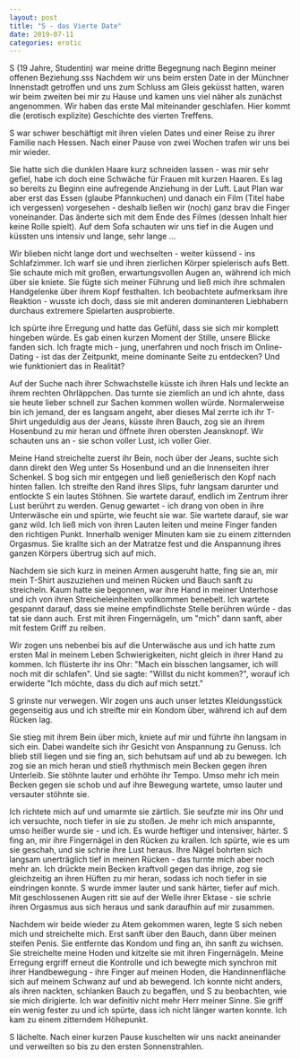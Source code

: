 ```yaml
---
layout: post
title: "S - das Vierte Date"
date: 2019-07-11
categories: erotic
---
```


S (19 Jahre, Studentin) war meine dritte Begegnung nach Beginn meiner offenen Beziehung.sss
Nachdem wir uns beim ersten Date in der Münchner Innenstadt getroffen und uns zum Schluss am Gleis geküsst hatten, waren wir beim zweiten bei mir zu Hause und kamen uns viel näher als zunächst angenommen. Wir haben das erste Mal miteinander geschlafen.
Hier kommt die (erotisch explizite) Geschichte des vierten Treffens.

<!--more-->

S war schwer beschäftigt mit ihren vielen Dates und einer Reise zu ihrer Familie nach Hessen. Nach einer Pause von zwei Wochen trafen wir uns bei mir wieder.

Sie hatte sich die dunklen Haare kurz schneiden lassen - was mir sehr gefiel, habe ich doch eine Schwäche für Frauen mit kurzen Haaren. Es lag so bereits zu Beginn eine aufregende Anziehung in der Luft.
Laut Plan war aber erst das Essen (glaube Pfannkuchen) und danach ein Film (Titel habe ich vergessen) vorgesehen - deshalb ließen wir (noch) ganz brav die Finger voneinander.
Das änderte sich mit dem Ende des Filmes (dessen Inhalt hier keine Rolle spielt).
Auf dem Sofa schauten wir uns tief in die Augen und küssten uns intensiv und lange, sehr lange ...

Wir blieben nicht lange dort und wechselten - weiter küssend - ins Schlafzimmer. Ich warf sie und ihren zierlichen Körper spielerisch aufs Bett. Sie schaute mich mit großen, erwartungsvollen Augen an, während ich mich über sie kniete.
Sie fügte sich meiner Führung und ließ mich ihre schmalen Handgelenke über ihrem Kopf festhalten. Ich beobachtete aufmerksam ihre Reaktion - wusste ich doch, dass sie mit anderen dominanteren Liebhabern durchaus extremere Spielarten ausprobierte.

Ich spürte ihre Erregung und hatte das Gefühl, dass sie sich mir komplett hingeben würde. Es gab einen kurzen Moment der Stille, unsere Blicke fanden sich. Ich fragte mich - jung, unerfahren und noch frisch im Online-Dating - ist das der Zeitpunkt, meine dominante Seite zu entdecken? Und wie funktioniert das in Realität?

Auf der Suche nach ihrer Schwachstelle küsste ich ihren Hals und leckte an ihrem rechten Ohrläppchen. Das turnte sie ziemlich an und ich ahnte, dass sie heute lieber schnell zur Sachen kommen wollen würde.
Normalerweise bin ich jemand, der es langsam angeht, aber dieses Mal zerrte ich ihr T-Shirt ungeduldig aus der Jeans, küsste ihren Bauch, zog sie an ihrem Hosenbund zu mir heran und öffnete ihren obersten Jeansknopf. Wir schauten uns an - sie schon voller Lust, ich voller Gier.

Meine Hand streichelte zuerst ihr Bein, noch über der Jeans, suchte sich dann direkt den Weg unter Ss Hosenbund und an die Innenseiten ihrer Schenkel. S bog sich mir entgegen und ließ genießerisch den Kopf nach hinten fallen.
Ich streifte den Rand ihres Slips, fuhr langsam darunter und entlockte S ein lautes Stöhnen.
Sie wartete darauf, endlich im Zentrum ihrer Lust berührt zu werden.
Genug gewartet - ich drang von oben in ihre Unterwäsche ein und spürte, wie feucht sie war. Sie wartete darauf, sie war ganz wild. Ich ließ mich von ihren Lauten leiten und meine Finger fanden den richtigen Punkt.
Innerhalb weniger Minuten kam sie zu einem zitternden Orgasmus. Sie krallte sich an der Matratze fest und die Anspannung ihres ganzen Körpers übertrug sich auf mich.

Nachdem sie sich kurz in meinen Armen ausgeruht hatte, fing sie an, mir mein T-Shirt auszuziehen und meinen Rücken und Bauch sanft zu streicheln. Kaum hatte sie begonnen, war ihre Hand in meiner Unterhose und ich von ihren Streicheleinheiten vollkommen benebelt. Ich wartete gespannt darauf, dass sie meine empfindlichste Stelle berühren würde - das tat sie dann auch. Erst mit ihren Fingernägeln, um "mich" dann sanft, aber mit festem Griff zu reiben.

Wir zogen uns nebenbei bis auf die Unterwäsche aus und ich hatte zum ersten Mal in meinem Leben Schwierigkeiten, nicht gleich in ihrer Hand zu kommen.  Ich flüsterte ihr ins Ohr: "Mach ein bisschen langsamer, ich will noch mit dir schlafen".
Und sie sagte: "Willst du nicht kommen?", worauf ich erwiderte "Ich möchte, dass du dich auf mich setzt."

S grinste nur verwegen. Wir zogen uns auch unser letztes Kleidungsstück gegenseitig aus und ich streifte mir ein Kondom über, während ich auf dem Rücken lag.

Sie stieg mit ihrem Bein über mich, kniete auf mir und führte ihn langsam in sich ein. Dabei wandelte sich ihr Gesicht von Anspannung zu Genuss. Ich blieb still liegen und sie fing an, sich behutsam auf und ab zu bewegen. Ich zog sie an mich heran und stieß rhythmisch mein Becken gegen ihren Unterleib. Sie stöhnte lauter und erhöhte ihr Tempo. Umso mehr ich mein Becken gegen sie schob und auf ihre Bewegung wartete, umso lauter und versauter stöhnte sie.

Ich richtete mich auf und umarmte sie zärtlich. Sie seufzte mir ins Ohr und ich versuchte, noch tiefer in sie zu stoßen. Je mehr ich mich anspannte, umso heißer wurde sie - und ich. Es wurde heftiger und intensiver, härter. S fing an, mir ihre Fingernägel in den Rücken zu krallen. Ich spürte, wie es um sie geschah, und sie schrie ihre Lust heraus.
Ihre Nägel bohrten sich langsam unerträglich tief in meinen Rücken - das turnte mich aber noch mehr an. Ich drückte mein Becken kraftvoll gegen das ihrige, zog sie gleichzeitig an ihren Hüften zu mir heran, sodass ich noch tiefer in sie eindringen konnte.
S wurde immer lauter und sank härter, tiefer auf mich. Mit geschlossenen Augen ritt sie auf der Welle ihrer Ektase - sie schrie ihren Orgasmus aus sich heraus und sank daraufhin auf mir zusammen.

Nachdem wir beide wieder zu Atem gekommen waren, legte S sich neben mich und streichelte mich. Erst sanft über den Bauch, dann über meinen steifen Penis. Sie entfernte das Kondom und fing an, ihn sanft zu wichsen. Sie streichelte meine Hoden und kitzelte sie mit ihren Fingernägeln. Meine Erregung ergriff erneut die Kontrolle und ich bewegte mich synchron mit ihrer Handbewegung - ihre Finger auf meinen Hoden, die Handinnenfläche sich auf meinem Schwanz auf und ab bewegend. Ich konnte nicht anders, als ihren nackten, schlanken Bauch zu begaffen, und S zu beobachten, wie sie mich dirigierte. Ich war definitiv nicht mehr Herr meiner Sinne. Sie griff ein wenig fester zu und ich spürte, dass ich nicht länger warten konnte. Ich kam zu einem zitterndem Höhepunkt.

S lächelte. Nach einer kurzen Pause kuschelten wir uns nackt aneinander und verweilten so bis zu den ersten Sonnenstrahlen.
